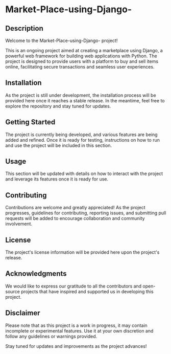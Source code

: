 # Market-Place-using-Django-

## Description

Welcome to the Market-Place-using-Django- project!

This is an ongoing project aimed at creating a marketplace using Django, a powerful web framework for building web applications with Python. The project is designed to provide users with a platform to buy and sell items online, facilitating secure transactions and seamless user experiences.

## Installation

As the project is still under development, the installation process will be provided here once it reaches a stable release. In the meantime, feel free to explore the repository and stay tuned for updates.

## Getting Started

The project is currently being developed, and various features are being added and refined. Once it is ready for testing, instructions on how to run and use the project will be included in this section.

## Usage

This section will be updated with details on how to interact with the project and leverage its features once it is ready for use.

## Contributing

Contributions are welcome and greatly appreciated! As the project progresses, guidelines for contributing, reporting issues, and submitting pull requests will be added to encourage collaboration and community involvement.

## License

The project's license information will be provided here upon the project's release.

## Acknowledgments

We would like to express our gratitude to all the contributors and open-source projects that have inspired and supported us in developing this project.

## Disclaimer

Please note that as this project is a work in progress, it may contain incomplete or experimental features. Use it at your own discretion and follow any guidelines or warnings provided.

Stay tuned for updates and improvements as the project advances!
